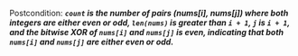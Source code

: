 Postcondition: ***`count` is the number of pairs (nums[i], nums[j]) where both integers are either even or odd, `len(nums)` is greater than `i + 1`, `j` is `i + 1`, and the bitwise XOR of `nums[i]` and `nums[j]` is even, indicating that both `nums[i]` and `nums[j]` are either even or odd.***